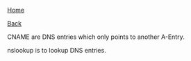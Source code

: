 [Home](/)

[Back](index.md)

CNAME are DNS entries which only points to another A-Entry. 

nslookup is to lookup DNS entries.

